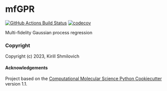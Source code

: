 mfGPR
==============================
[//]: # (Badges)
[![GitHub Actions Build Status](https://github.com/REPLACE_WITH_OWNER_ACCOUNT/mfGPR/workflows/CI/badge.svg)](https://github.com/REPLACE_WITH_OWNER_ACCOUNT/mfGPR/actions?query=workflow%3ACI)
[![codecov](https://codecov.io/gh/REPLACE_WITH_OWNER_ACCOUNT/mfGPR/branch/main/graph/badge.svg)](https://codecov.io/gh/REPLACE_WITH_OWNER_ACCOUNT/mfGPR/branch/main)


Multi-fidelity Gaussian process regression

### Copyright

Copyright (c) 2023, Kirill Shmilovich


#### Acknowledgements
 
Project based on the 
[Computational Molecular Science Python Cookiecutter](https://github.com/molssi/cookiecutter-cms) version 1.1.
